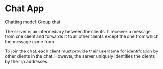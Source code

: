 # Chat App

Chatting model: Group chat

The server is an intermediary between the clients. It receives a message from one client and forwards it to all other clients except the one from which the message came from. 

To join the chat, each client must provide their username for identifcation by other clients in the chat. However, the server uniquely identifies the clients by their ip addresses.
